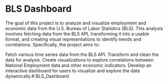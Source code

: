 # BLS Dashboard

The goal of this project is to analyze and visualize employment and economic data from the U.S. Bureau of Labor Statistics (BLS). This analysis involves fetching data from the BLS API, transforming it into a usable format, and creating visual representations to identify trends and correlations. Specifically, the project aims to:

Fetch various time series data from the BLS API.
Transform and clean the data for analysis.
Create visualizations to explore correlations between National Employment data and other economic indicators.
Develop an interactive dashboard for users to visualize and explore the data dynamically.# BLS_Dashboard
